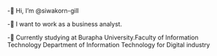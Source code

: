 -👋 Hi, I’m @siwakorn-gill

-💞️ I want to work as a business analyst.

-👀 Currently studying at Burapha University.Faculty of Information Technology Department of Information Technology for Digital industry
